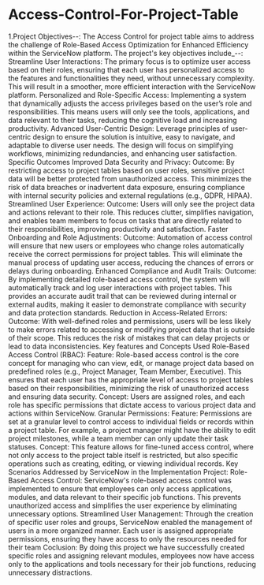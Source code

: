 # Access-Control-For-Project-Table
1.Project Objectives--:
The Access Control for  project table  aims to address the challenge of Role-Based Access Optimization for Enhanced Efficiency within the ServiceNow platform.
The project's key objectives include_--:
Streamline User Interactions: The primary focus is to optimize user access based on their roles, ensuring that each user has personalized access to the features and functionalities they need, without unnecessary complexity. This will result in a smoother, more efficient interaction with the ServiceNow platform.
Personalized and Role-Specific Access: Implementing a system that dynamically adjusts the access privileges based on the user’s role and responsibilities. This means users will only see the tools, applications, and data relevant to their tasks, reducing the cognitive load and increasing productivity.
Advanced User-Centric Design: Leverage principles of user-centric design to ensure the solution is intuitive, easy to navigate, and adaptable to diverse user needs. The design will focus on simplifying workflows, minimizing redundancies, and enhancing user satisfaction.
Specific Outcomes
Improved Data Security and Privacy:
Outcome: By restricting access to project tables based on user roles, sensitive project data will be better protected from unauthorized access. This minimizes the risk of data breaches or inadvertent data exposure, ensuring compliance with internal security policies and external regulations (e.g., GDPR, HIPAA).
Streamlined User Experience:
Outcome: Users will only see the project data and actions relevant to their role. This reduces clutter, simplifies navigation, and enables team members to focus on tasks that are directly related to their responsibilities, improving productivity and satisfaction.
Faster Onboarding and Role Adjustments:
Outcome: Automation of access control will ensure that new users or employees who change roles automatically receive the correct permissions for project tables. This will eliminate the manual process of updating user access, reducing the chances of errors or delays during onboarding.
Enhanced Compliance and Audit Trails:
Outcome: By implementing detailed role-based access control, the system will automatically track and log user interactions with project tables. This provides an accurate audit trail that can be reviewed during internal or external audits, making it easier to demonstrate compliance with security and data protection standards.
Reduction in Access-Related Errors:
Outcome: With well-defined roles and permissions, users will be less likely to make errors related to accessing or modifying project data that is outside of their scope. This reduces the risk of mistakes that can delay projects or lead to data inconsistencies.
Key features and Concepts Used 
Role-Based Access Control (RBAC):
Feature: Role-based access control is the core concept for managing who can view, edit, or manage project data based on predefined roles (e.g., Project Manager, Team Member, Executive). This ensures that each user has the appropriate level of access to project tables based on their responsibilities, minimizing the risk of unauthorized access and ensuring data security.
Concept: Users are assigned roles, and each role has specific permissions that dictate access to various project data and actions within ServiceNow.
Granular Permissions:
Feature: Permissions are set at a granular level to control access to individual fields or records within a project table. For example, a project manager might have the ability to edit project milestones, while a team member can only update their task statuses.
Concept: This feature allows for fine-tuned access control, where not only access to the project table itself is restricted, but also specific operations such as creating, editing, or viewing individual records.
Key Scenarios Addressed by ServiceNow in the Implementation Project:
  Role-Based Access Control: ServiceNow's role-based access control was implemented to ensure that employees can only access applications, modules, and data relevant to their specific job functions. This prevents unauthorized access and simplifies the user experience by eliminating unnecessary options.
 Streamlined User Management: Through the creation of specific user roles and groups, ServiceNow enabled the management of users in a more organized manner. Each user is assigned appropriate permissions, ensuring they have access to only the resources needed for their team
 Coclusion:
 By doing this project we have successfully created specific roles and assigning relevant modules, employees now have access only to the applications and tools necessary for their job functions, reducing unnecessary distractions.





